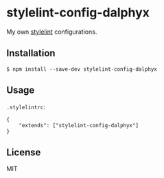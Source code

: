 # stylelint-config-dalphyx

My own [stylelint](http://stylelint.io/) configurations.

## Installation

`$ npm install --save-dev stylelint-config-dalphyx`

## Usage

`.stylelintrc`:

```
{
	"extends": ["stylelint-config-dalphyx"]
}
```

## License

MIT